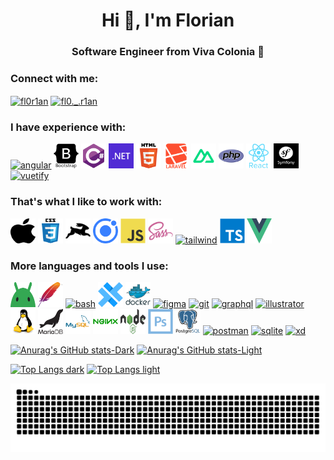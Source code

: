 <h1 align="center">Hi 👋, I'm Florian</h1>
<h3 align="center">Software Engineer from Viva Colonia 🥳</h3>

<h3 align="left">Connect with me:</h3>
<p align="left">
<a href="https://linkedin.com/in/fl0r1an" target="blank"><img align="center" src="https://raw.githubusercontent.com/rahuldkjain/github-profile-readme-generator/master/src/images/icons/Social/linked-in-alt.svg" alt="fl0r1an" height="30" width="40" /></a>
<a href="https://instagram.com/fl0._.r1an" target="blank"><img align="center" src="https://raw.githubusercontent.com/rahuldkjain/github-profile-readme-generator/master/src/images/icons/Social/instagram.svg" alt="fl0._.r1an" height="30" width="40" /></a>
</p>

<h3 align="left">I have experience with:</h3>
<p align="left"> <a href="https://angular.io" target="_blank" rel="noreferrer"> <img src="https://angular.io/assets/images/logos/angular/angular.svg" alt="angular" width="40" height="40"/></a> <a href="https://getbootstrap.com" target="_blank" rel="noreferrer"> <img src="https://raw.githubusercontent.com/devicons/devicon/master/icons/bootstrap/bootstrap-plain-wordmark.svg" alt="bootstrap" width="40" height="40"/></a> <a href="https://www.w3schools.com/cs/" target="_blank" rel="noreferrer"> <img src="https://raw.githubusercontent.com/devicons/devicon/master/icons/csharp/csharp-original.svg" alt="csharp" width="40" height="40"/></a> <a href="https://dotnet.microsoft.com/" target="_blank" rel="noreferrer"> <img src="./icons/msnet.svg" alt="dotnet" width="40" height="40"/></a> <a href="<https://www.w3.org/html/>" target="_blank" rel="noreferrer"></a><picture><source media="(prefers-color-scheme: dark)" alt="html5" srcset="./icons/html5_dark.svg" width="40" height="40"><img alt="html5" src="./icons/html5_light.svg" width="40" height="40"></picture></a> <img src="https://raw.githubusercontent.com/devicons/devicon/master/icons/laravel/laravel-plain-wordmark.svg" alt="laravel" width="40" height="40"/></a> <a href="https://nuxt.com" target="_blank" rel="noreferrer"> <img src="./icons/nuxt.svg" alt="nuxtjs" width="40" height="40"/></a> <a href="https://www.php.net" target="_blank" rel="noreferrer"> <img src="https://raw.githubusercontent.com/devicons/devicon/master/icons/php/php-original.svg" alt="php" width="40" height="40"/></a> <a href="https://reactjs.org/" target="_blank" rel="noreferrer"> <img src="https://raw.githubusercontent.com/devicons/devicon/master/icons/react/react-original-wordmark.svg" alt="react" width="40" height="40"/></a> <a href="https://symfony.com" target="_blank" rel="noreferrer"><picture><source media="(prefers-color-scheme: dark)" alt="symfony" srcset="./icons/symfony_black.svg" width="40" height="40"><img alt="symfony" src="./icons/symfony_white.svg" width="40" height="40"></picture></a> <a href="https://vuetifyjs.com/en/" target="_blank" rel="noreferrer"> <img src="https://bestofjs.org/logos/vuetify.svg" alt="vuetify" width="40" height="40"/></a>
</p>

<h3 align="left">That's what I like to work with:</h3>
<p align="left"> <a href="https://developer.apple.com/" target="_blank" rel="noreferrer"><picture><source media="(prefers-color-scheme: dark)" alt="apple" srcset="./icons/apple_logo_white.svg" width="40" height="40"><img alt="apple" src="./icons/apple_logo_black.svg" width="40" height="40"></picture></a> <a href="https://www.w3schools.com/css/" target="_blank" rel="noreferrer"> <img src="https://raw.githubusercontent.com/devicons/devicon/master/icons/css3/css3-original-wordmark.svg" alt="css3" width="40" height="40"/></a> <a href="https://directus.io" target="_blank" rel="noreferrer"><picture><source media="(prefers-color-scheme: dark)" alt="directus" srcset="./icons/directus_white.svg" width="40" height="40"><img alt="directus" src="./icons/directus_black.svg" width="40" height="40"></picture></a> <a href="https://ionicframework.com/" target="_blank" rel="noreferrer"> <img src="./icons/ionic.svg" alt="ionic" width="40" height="40"/></a> <a href="https://developer.mozilla.org/en-US/docs/Web/JavaScript" target="_blank" rel="noreferrer"> <img src="https://raw.githubusercontent.com/devicons/devicon/master/icons/javascript/javascript-original.svg" alt="javascript" width="40" height="40"/></a> <a href="https://sass-lang.com" target="_blank" rel="noreferrer"> <img src="https://raw.githubusercontent.com/devicons/devicon/master/icons/sass/sass-original.svg" alt="sass" width="40" height="40"/></a> <a href="https://tailwindcss.com/" target="_blank" rel="noreferrer"> <img src="https://www.vectorlogo.zone/logos/tailwindcss/tailwindcss-icon.svg" alt="tailwind" width="40" height="40"/></a> <a href="https://www.typescriptlang.org/" target="_blank" rel="noreferrer"> <img src="https://raw.githubusercontent.com/devicons/devicon/master/icons/typescript/typescript-original.svg" alt="typescript" width="40" height="40"/></a> <a href="https://vuejs.org/" target="_blank" rel="noreferrer"> <img src="./icons/vue.svg" alt="vuejs" width="40" height="40"/></a>
</p>

<h3 align="left">More languages and tools I use:</h3>
<p align="left"> <a href="https://developers.google.com" target="_blank" rel="noreferrer"> <img src="./icons/android.svg" alt="android" width="40" height="40"/></a> <a href="https://httpd.apache.org" target="_blank" rel="noreferrer"> <img src="./icons/apache.svg" alt="apache" width="40" height="40"/></a> <a href="https://www.gnu.org/software/bash/" target="_blank" rel="noreferrer"><picture><source media="(prefers-color-scheme: dark)" alt="bash" srcset="./icons/gnu_bash-icon_dark.svg" width="40" height="40"><img alt="bash" src="https://www.vectorlogo.zone/logos/gnu_bash/gnu_bash-icon.svg" width="40" height="40"></picture></a> <a href="https://capacitorjs.com/" target="_blank" rel="noreferrer"> <img src="./icons/capacitor.svg" alt="capacitor" width="40" height="40"/></a> <a href="https://www.docker.com/" target="_blank" rel="noreferrer"> <img src="https://raw.githubusercontent.com/devicons/devicon/master/icons/docker/docker-original-wordmark.svg" alt="docker" width="40" height="40"/></a>  <a href="https://www.figma.com/" target="_blank" rel="noreferrer"> <img src="https://www.vectorlogo.zone/logos/figma/figma-icon.svg" alt="figma" width="40" height="40"/></a> <a href="https://git-scm.com/" target="_blank" rel="noreferrer"> <img src="https://www.vectorlogo.zone/logos/git-scm/git-scm-icon.svg" alt="git" width="40" height="40"/></a> <a href="https://graphql.org" target="_blank" rel="noreferrer"> <img src="https://www.vectorlogo.zone/logos/graphql/graphql-icon.svg" alt="graphql" width="40" height="40"/></a> <a href="https://www.adobe.com/in/products/illustrator.html" target="_blank" rel="noreferrer"> <img src="https://www.vectorlogo.zone/logos/adobe_illustrator/adobe_illustrator-icon.svg" alt="illustrator" width="40" height="40"/></a> <a href="https://www.linux.org/" target="_blank" rel="noreferrer"> <img src="https://raw.githubusercontent.com/devicons/devicon/master/icons/linux/linux-original.svg" alt="linux" width="40" height="40"/></a> <a href="https://mariadb.org/" target="_blank" rel="noreferrer"> <picture><source media="(prefers-color-scheme: dark)" alt="mariadb" srcset="./icons/mariadb_white.svg" width="40" height="40"><img alt="mariadb" src="./icons/mariadb.svg" width="40" height="40"></picture></a> <a href="https://www.mysql.com/" target="_blank" rel="noreferrer"> <img src="https://raw.githubusercontent.com/devicons/devicon/master/icons/mysql/mysql-original-wordmark.svg" alt="mysql" width="40" height="40"/></a> <a href="https://www.nginx.com" target="_blank" rel="noreferrer"> <img src="https://raw.githubusercontent.com/devicons/devicon/master/icons/nginx/nginx-original.svg" alt="nginx" width="40" height="40"/></a> <a href="https://nodejs.org" target="_blank" rel="noreferrer"> <img src="./icons/nodejs.svg" alt="nodejs" width="40" height="40"/></a> <a href="https://www.photoshop.com/en" target="_blank" rel="noreferrer"> <img src="https://raw.githubusercontent.com/devicons/devicon/master/icons/photoshop/photoshop-line.svg" alt="photoshop" width="40" height="40"/></a> <a href="https://www.postgresql.org" target="_blank" rel="noreferrer"> <img src="https://raw.githubusercontent.com/devicons/devicon/master/icons/postgresql/postgresql-original-wordmark.svg" alt="postgresql" width="40" height="40"/></a> <a href="https://postman.com" target="_blank" rel="noreferrer"> <img src="https://www.vectorlogo.zone/logos/getpostman/getpostman-icon.svg" alt="postman" width="40" height="40"/></a> <a href="https://www.sqlite.org/" target="_blank" rel="noreferrer"> <img src="https://www.vectorlogo.zone/logos/sqlite/sqlite-icon.svg" alt="sqlite" width="40" height="40"/></a> <a href="https://www.adobe.com/products/xd.html" target="_blank" rel="noreferrer"> <img src="https://cdn.worldvectorlogo.com/logos/adobe-xd.svg" alt="xd" width="40" height="40"/></a> </p>

[![Anurag's GitHub stats-Dark](https://github-readme-stats.vercel.app/api?username=fl0r1an84&show_icons=true&hide=contribs&theme=github_dark#gh-dark-mode-only)](https://github.com/anuraghazra/github-readme-stats#gh-dark-mode-only)
[![Anurag's GitHub stats-Light](https://github-readme-stats.vercel.app/api?username=fl0r1an84&show_icons=true&hide=contribs&theme=default#gh-light-mode-only)](https://github.com/anuraghazra/github-readme-stats#gh-light-mode-only)

[![Top Langs dark](https://github-readme-stats.vercel.app/api/top-langs/?username=fl0r1an84&layout=compact&theme=github_dark#gh-dark-mode-only)](https://github.com/anuraghazra/github-readme-stats#gh-dark-mode-only)
[![Top Langs light](https://github-readme-stats.vercel.app/api/top-langs/?username=fl0r1an84&layout=compact&theme=default#gh-light-mode-only)](https://github.com/anuraghazra/github-readme-stats#gh-light-mode-only)

<img src="https://raw.githubusercontent.com/FL0R1AN84/FL0R1AN84/output/snake.svg" alt="Snake animation" />

###
